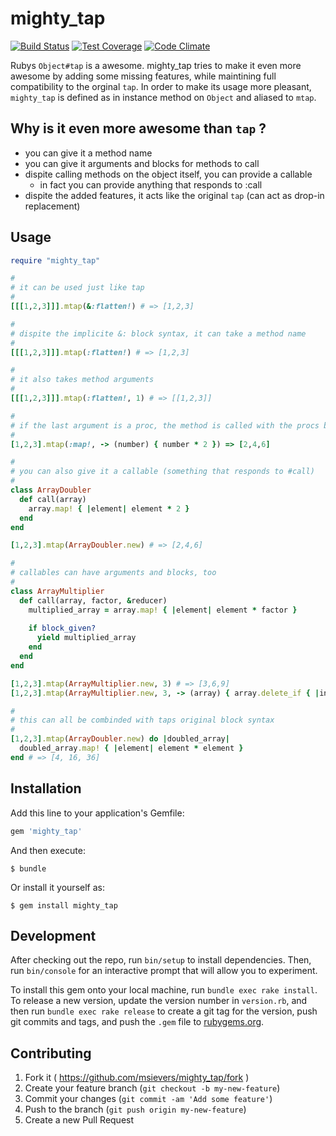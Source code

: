 # mighty_tap
[![Build Status](https://travis-ci.org/msievers/mighty_tap.svg)](https://travis-ci.org/msievers/mighty_tap)
[![Test Coverage](https://codeclimate.com/github/msievers/mighty_tap/badges/coverage.svg)](https://codeclimate.com/github/msievers/mighty_tap)
[![Code Climate](https://codeclimate.com/github/msievers/mighty_tap/badges/gpa.svg)](https://codeclimate.com/github/msievers/mighty_tap)

Rubys `Object#tap` is a awesome. mighty_tap tries to make it even more awesome by adding some missing features, while maintining full compatibility to the orginal `tap`. In order to make its usage more pleasant, `mighty_tap` is defined as in instance method on `Object` and aliased to `mtap`.

## Why is it even more awesome than `tap` ?
* you can give it a method name
* you can give it arguments and blocks for methods to call
* dispite calling methods on the object itself, you can provide a callable
  * in fact you can provide anything that responds to :call
* dispite the added features, it acts like the original `tap` (can act as drop-in replacement)

## Usage

```ruby
require "mighty_tap"

#
# it can be used just like tap
#
[[[1,2,3]]].mtap(&:flatten!) # => [1,2,3]

#
# dispite the implicite &: block syntax, it can take a method name
#
[[[1,2,3]]].mtap(:flatten!) # => [1,2,3]

#
# it also takes method arguments
#
[[[1,2,3]]].mtap(:flatten!, 1) # => [[1,2,3]]

#
# if the last argument is a proc, the method is called with the procs block variant
#
[1,2,3].mtap(:map!, -> (number) { number * 2 }) => [2,4,6]

#
# you can also give it a callable (something that responds to #call)
#
class ArrayDoubler
  def call(array)
    array.map! { |element| element * 2 }
  end
end

[1,2,3].mtap(ArrayDoubler.new) # => [2,4,6]

#
# callables can have arguments and blocks, too
#
class ArrayMultiplier
  def call(array, factor, &reducer)
    multiplied_array = array.map! { |element| element * factor }
    
    if block_given?
      yield multiplied_array
    end
  end
end

[1,2,3].mtap(ArrayMultiplier.new, 3) # => [3,6,9]
[1,2,3].mtap(ArrayMultiplier.new, 3, -> (array) { array.delete_if { |int| int < 9 } }) # => [9]

#
# this can all be combinded with taps original block syntax
#
[1,2,3].mtap(ArrayDoubler.new) do |doubled_array|
  doubled_array.map! { |element| element * element }
end # => [4, 16, 36]
```

## Installation

Add this line to your application's Gemfile:

```ruby
gem 'mighty_tap'
```

And then execute:

    $ bundle

Or install it yourself as:

    $ gem install mighty_tap

## Development

After checking out the repo, run `bin/setup` to install dependencies. Then, run `bin/console` for an interactive prompt that will allow you to experiment.

To install this gem onto your local machine, run `bundle exec rake install`. To release a new version, update the version number in `version.rb`, and then run `bundle exec rake release` to create a git tag for the version, push git commits and tags, and push the `.gem` file to [rubygems.org](https://rubygems.org).

## Contributing

1. Fork it ( https://github.com/msievers/mighty_tap/fork )
2. Create your feature branch (`git checkout -b my-new-feature`)
3. Commit your changes (`git commit -am 'Add some feature'`)
4. Push to the branch (`git push origin my-new-feature`)
5. Create a new Pull Request
